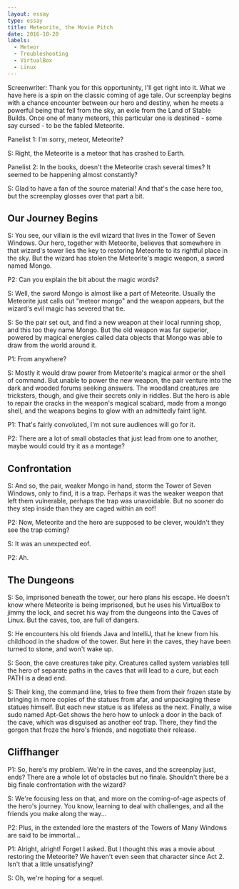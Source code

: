 ```yaml
---
layout: essay
type: essay
title: Meteorite, the Movie Pitch
date: 2016-10-20
labels:
  - Meteor
  - Troubleshooting
  - VirtualBox
  - Linux
---
```


Screenwriter: Thank you for this opportuninty, I'll get right into it. What we have here is a spin on the classic coming of age tale. Our screenplay begins with a chance encounter between our hero and destiny, when he meets a powerful being that fell from the sky, an exile from the Land of Stable Builds. Once one of many meteors, this particular one is destined - some say cursed - to be the fabled Meteorite.

Panelist 1: I'm sorry, meteor, Meteorite?

S: Right, the Meteorite is a meteor that has crashed to Earth.

Panelist 2: In the books, doesn't the Meteorite crash several times? It seemed to be happening almost constantly?

S: Glad to have a fan of the source material! And that's the case here too, but the screenplay glosses over that part a bit.

## Our Journey Begins

S: You see, our villain is the evil wizard that lives in the Tower of Seven Windows. Our hero, together with Meteorite, believes that somewhere in that wizard's tower lies the key to restoring Meteorite to its rightful place in the sky. But the wizard has stolen the Meteorite's magic weapon, a sword named Mongo.

P2: Can you explain the bit about the magic words?

S: Well, the sword Mongo is almost like a part of Meteorite. Usually the Meteorite just calls out "meteor mongo" and the weapon appears, but the wizard's evil magic has severed that tie.

S: So the pair set out, and find a new weapon at their local running shop, and this too they name Mongo. But the old weapon was far superior, powered by magical energies called data objects that Mongo was able to draw from the world around it.

P1: From anywhere?

S: Mostly it would draw power from Metoerite's magical armor or the shell of command. But unable to power the new weapon, the pair venture into the dark and wooded forums seeking answers. The woodland creatures are tricksters, though, and give their secrets only in riddles. But the hero is able to repair the cracks in the weapon's magical scabard, made from a mongo shell, and the weapons begins to glow with an admittedly faint light.

P1: That's fairly convoluted, I'm not sure audiences will go for it.

P2: There are a lot of small obstacles that just lead from one to another, maybe would could try it as a montage?

## Confrontation

S: And so, the pair, weaker Mongo in hand, storm the Tower of Seven Windows, only to find, it is a trap. Perhaps it was the weaker weapon that left them vulnerable, perhaps the trap was unavoidable. But no sooner do they step inside than they are caged within an eof! 

P2: Now, Meteorite and the hero are supposed to be clever, wouldn't they see the trap coming?

S: It was an unexpected eof.

P2: Ah.

## The Dungeons

S: So, imprisoned beneath the tower, our hero plans his escape. He doesn't know where Meteorite is being imprisoned, but he uses his VirtualBox to jimmy the lock, and secret his way from the dungeons into the Caves of Linux. But the caves, too, are full of dangers. 

S: He encounters his old friends Java and IntelliJ, that he knew from his childhood in the shadow of the tower. But here in the caves, they have been turned to stone, and won't wake up. 

S: Soon, the cave creatures take pity. Creatures called system variables tell the hero of separate paths in the caves that will lead to a cure, but each PATH is a dead end.

S: Their king, the command line, tries to free them from their frozen state by bringing in more copies of the statues from afar, and unpackaging these statues himself. But each new statue is as lifeless as the next. Finally, a wise sudo named Apt-Get shows the hero how to unlock a door in the back of the cave, which was disguised as another eof trap. There, they find the gorgon that froze the hero's friends, and negotiate their release.

## Cliffhanger

P1: So, here's my problem. We're in the caves, and the screenplay just, ends? There are a whole lot of obstacles but no finale. Shouldn't there be a big finale confrontation with the wizard?

S: We're focusing less on that, and more on the coming-of-age aspects of the hero's journey. You know, learning to deal with challenges, and all the friends you make along the way...

P2: Plus, in the extended lore the masters of the Towers of Many Windows are said to be immortal...

P1: Alright, alright! Forget I asked. But I thought this was a movie about restoring the Meteorite? We haven't even seen that character since Act 2. Isn't that a little unsatisfying?

S: Oh, we're hoping for a sequel.
